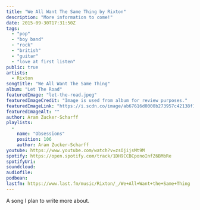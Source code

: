 ```yaml
---
title: "We All Want The Same Thing by Rixton"
description: "More information to come!"
date: 2015-09-30T17:31:50Z
tags:
  - "pop"
  - "boy band"
  - "rock"
  - "british"
  - "guitar"
  - "love at first listen"
public: true
artists:
  - Rixton
songtitle: "We All Want The Same Thing"
album: "Let The Road"
featuredImage: "let-the-road.jpeg"
featuredImageCredit: "Image is used from album for review purposes."
featuredImageLink: "https://i.scdn.co/image/ab67616d0000b273957c42138f154b7a224640fe"
featuredImageAlt: ""
author: Aram Zucker-Scharff
playlists:
  -
    name: "Obsessions"
    position: 106
    author: Aram Zucker-Scharff
youtube: https://www.youtube.com/watch?v=zsOjijsMt9M
spotify: https://open.spotify.com/track/1DH9CCBCponoInfZ6BMbRe
spotifyUri: 
soundcloud:
audiofile:
podbean:
lastfm: https://www.last.fm/music/Rixton/_/We+All+Want+the+Same+Thing
---
```


A song I plan to write more about.
		
